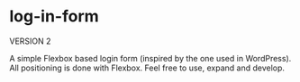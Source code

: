# log-in-form

VERSION 2

A simple Flexbox based login form (inspired by the one used in WordPress). All positioning is done with Flexbox. Feel free to use, expand and develop.

